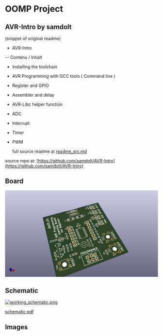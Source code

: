 # OOMP Project  
## AVR-Intro  by samdolt  
  
(snippet of original readme)  
  
- AVR-Intro  
  
-- Contenu / Inhalt  
  
- Installing the toolchain  
- AVR Programming with GCC tools ( Command line )  
- Register and GPIO  
- Assembler and delay  
- AVR-Libc helper function  
- ADC  
- Interrupt  
- Timer  
- PWM  
  
  full source readme at [readme_src.md](readme_src.md)  
  
source repo at: [https://github.com/samdolt/AVR-Intro](https://github.com/samdolt/AVR-Intro)  
## Board  
  
[![working_3d.png](working_3d_600.png)](working_3d.png)  
## Schematic  
  
[![working_schematic.png](working_schematic_600.png)](working_schematic.png)  
  
[schematic pdf](working_schematic.pdf)  
## Images  
